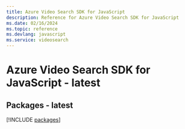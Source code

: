 ```yaml
---
title: Azure Video Search SDK for JavaScript
description: Reference for Azure Video Search SDK for JavaScript
ms.date: 02/16/2024
ms.topic: reference
ms.devlang: javascript
ms.service: videosearch
---
```

# Azure Video Search SDK for JavaScript - latest
## Packages - latest
[!INCLUDE [packages](video-search-index.md)]